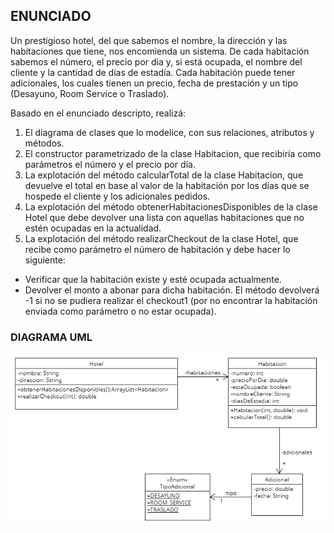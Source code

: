 ## ENUNCIADO

Un prestigioso hotel, del que sabemos el nombre, la dirección y las habitaciones que tiene, nos
encomienda un sistema. De cada habitación sabemos el número, el precio por día y, si está ocupada,
el nombre del cliente y la cantidad de días de estadía. Cada habitación puede tener adicionales, los
cuales tienen un precio, fecha de prestación y un tipo (Desayuno, Room Service o Traslado).

Basado en el enunciado descripto, realizá:

1. El diagrama de clases que lo modelice, con sus relaciones, atributos y métodos.
2. El constructor parametrizado de la clase Habitacion, que recibiría como parámetros el
número y el precio por día.
3. La explotación del método calcularTotal de la clase Habitacion, que devuelve el total en
base al valor de la habitación por los días que se hospede el cliente y los adicionales pedidos.
4. La explotación del método obtenerHabitacionesDisponibles de la clase Hotel que debe
devolver una lista con aquellas habitaciones que no estén ocupadas en la actualidad.
5. La explotación del método realizarCheckout de la clase Hotel, que recibe como
parámetro el número de habitación y debe hacer lo siguiente:
- Verificar que la habitación existe y esté ocupada actualmente.
- Devolver el monto a abonar para dicha habitación.
El método devolverá -1 si no se pudiera realizar el checkout1
(por no encontrar la habitación
enviada como parámetro o no estar ocupada).

### DIAGRAMA UML

![UML](UML.png)
